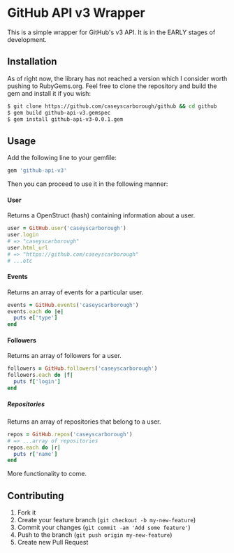 # GitHub API v3 Wrapper

This is a simple wrapper for GitHub's v3 API. It is in the EARLY stages of development.

## Installation

As of right now, the library has not reached a version which I consider worth pushing to RubyGems.org. Feel free to clone the repository and build the gem and install it if you wish:

```bash
$ git clone https://github.com/caseyscarborough/github && cd github
$ gem build github-api-v3.gemspec
$ gem install github-api-v3-0.0.1.gem
```

## Usage

Add the following line to your gemfile:

```ruby
gem 'github-api-v3'
```

Then you can proceed to use it in the following manner:

#### User

Returns a OpenStruct (hash) containing information about a user.

```ruby
user = GitHub.user('caseyscarborough')
user.login
# => "caseyscarborough"
user.html_url
# => "https://github.com/caseyscarborough"
# ...etc
```

#### Events

Returns an array of events for a particular user.

```ruby
events = GitHub.events('caseyscarborough')
events.each do |e|
  puts e['type']
end
```

#### Followers

Returns an array of followers for a user.

```ruby
followers = GitHub.followers('caseyscarborough')
followers.each do |f|
  puts f['login']
end
```

##### Repositories

Returns an array of repositories that belong to a user.

```ruby
repos = GitHub.repos('caseyscarborough')
# => ...array of repositories
repos.each do |r|
  puts r['name']
end
```

More functionality to come.

## Contributing

1. Fork it
2. Create your feature branch (`git checkout -b my-new-feature`)
3. Commit your changes (`git commit -am 'Add some feature'`)
4. Push to the branch (`git push origin my-new-feature`)
5. Create new Pull Request
